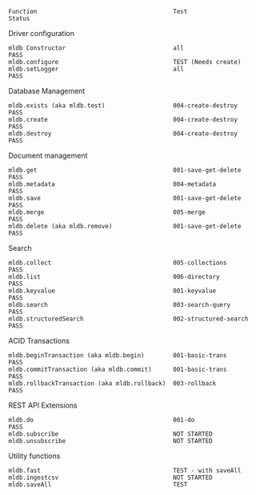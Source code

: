 
    Function                                      Test                  Status
Driver configuration

    mldb Constructor                              all                   PASS
    mldb.configure                                TEST (Needs create)
    mldb.setLogger                                all                   PASS

Database Management

    mldb.exists (aka mldb.test)                   004-create-destroy    PASS
    mldb.create                                   004-create-destroy    PASS
    mldb.destroy                                  004-create-destroy    PASS

Document management

    mldb.get                                      001-save-get-delete   PASS
    mldb.metadata                                 004-metadata          PASS
    mldb.save                                     001-save-get-delete   PASS
    mldb.merge                                    005-merge             PASS
    mldb.delete (aka mldb.remove)                 001-save-get-delete   PASS

Search

    mldb.collect                                  005-collections       PASS
    mldb.list                                     006-directory         PASS
    mldb.keyvalue                                 001-keyvalue          PASS
    mldb.search                                   003-search-query      PASS
    mldb.structuredSearch                         002-structured-search PASS

ACID Transactions

    mldb.beginTransaction (aka mldb.begin)        001-basic-trans       PASS
    mldb.commitTransaction (aka mldb.commit)      001-basic-trans       PASS
    mldb.rollbackTransaction (aka mldb.rollback)  003-rollback          PASS

REST API Extensions

    mldb.do                                       001-do                PASS
    mldb.subscribe                                NOT STARTED
    mldb.unsubscribe                              NOT STARTED

Utility functions

    mldb.fast                                     TEST - with saveAll
    mldb.ingestcsv                                NOT STARTED
    mldb.saveAll                                  TEST
